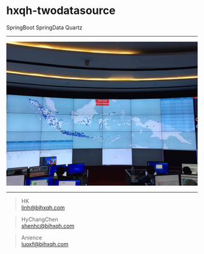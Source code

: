 # hxqh-twodatasource

SpringBoot SpringData Quartz

---
![image](https://github.com/hklhai/hxqh-twodatasource/blob/master/screenshot/1.jpg)


---
> HK  
> linh@bjhxqh.com

> HyChangChen  
> shenhc@bjhxqh.com

> Anience  
> luoxf@bjhxqh.com